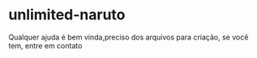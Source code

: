 # unlimited-naruto
Qualquer ajuda é bem vinda,preciso dos arquivos para criação, se você tem, entre em contato 
